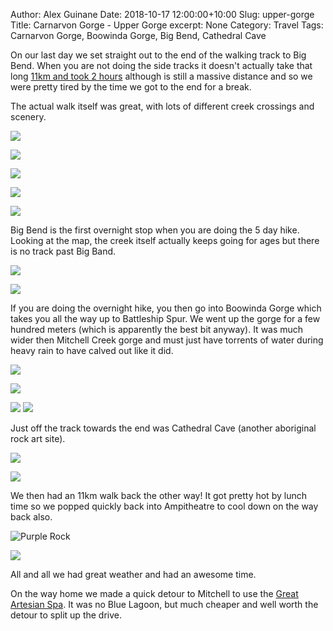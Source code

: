 Author: Alex Guinane
Date: 2018-10-17 12:00:00+10:00
Slug: upper-gorge
Title: Carnarvon Gorge - Upper Gorge
excerpt: None
Category: Travel
Tags: Carnarvon Gorge, Boowinda Gorge, Big Bend, Cathedral Cave


On our last day we set straight out to the end of the walking track to Big Bend.
When you are not doing the side tracks it doesn't actually take that long
[11km and took 2 hours](https://www.strava.com/activities/1907628547)
although is still a massive distance and so we were pretty tired by the time we got to the end for a break.

The actual walk itself was great, with lots of different creek crossings and scenery.

![](/images/2018/2018-10-17-upper-gorge\creek1.JPG "")

![](/images/2018/2018-10-17-upper-gorge\creek2.JPG "")

![](/images/2018/2018-10-17-upper-gorge\creek3.JPG "")

![](/images/2018/2018-10-17-upper-gorge\creek4.JPG "")

![](/images/2018/2018-10-17-upper-gorge\creek5.JPG "")

Big Bend is the first overnight stop when you are doing the 5 day hike.
Looking at the map, the creek itself actually keeps going for ages but there is no track past Big Band.

![](/images/2018/2018-10-17-upper-gorge\big-bend1.JPG "")

![](/images/2018/2018-10-17-upper-gorge\big-bend2.JPG "")

If you are doing the overnight hike, you then go into Boowinda Gorge which takes you all the way up to Battleship Spur.
We went up the gorge for a few hundred meters (which is apparently the best bit anyway).
It was much wider then Mitchell Creek gorge and must just have torrents of water during heavy rain to have calved out like it did.

![](/images/2018/2018-10-17-upper-gorge\boowinda-gorge1.JPG "")

![](/images/2018/2018-10-17-upper-gorge\boowinda-gorge2.JPG "")

![](/images/2018/2018-10-17-upper-gorge\boowinda-gorge3.JPG "")
![](/images/2018/2018-10-17-upper-gorge\boowinda-gorge4.JPG "")

Just off the track towards the end was Cathedral Cave (another aboriginal rock art site).

![](/images/2018/2018-10-17-upper-gorge\cathedral-cave1.JPG "")

![](/images/2018/2018-10-17-upper-gorge\cathedral-cave2.JPG "")

We then had an 11km walk back the other way!
It got pretty hot by lunch time so we popped quickly back into Ampitheatre to cool down on the way back also.

![](/images/2018/2018-10-17-upper-gorge\purple-rock.JPG "Purple Rock")

![](/images/2018/2018-10-17-upper-gorge\creek6.JPG "")

All and all we had great weather and had an awesome time.

On the way home we made a quick detour to Mitchell to use the [Great Artesian Spa](https://www.greatartesianspa.com/).
It was no Blue Lagoon, but much cheaper and well worth the detour to split up the drive.
